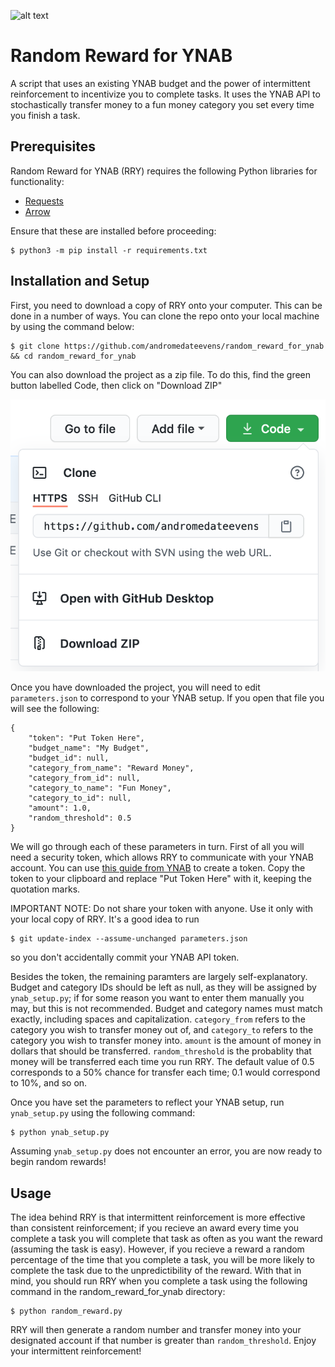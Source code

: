 ![alt text](img/works_with_ynab.png "Works with YNAB!")

# Random Reward for YNAB
A script that uses an existing YNAB budget and the power of intermittent reinforcement to incentivize you to complete tasks. It uses the YNAB API to stochastically transfer money to a fun money category you set every time you finish a task. 

## Prerequisites
Random Reward for YNAB (RRY) requires the following Python libraries for functionality:

* [Requests](https://requests.readthedocs.io/en/master/)
* [Arrow](https://arrow.readthedocs.io/en/stable/)

Ensure that these are installed before proceeding:

```shell
$ python3 -m pip install -r requirements.txt
```

## Installation and Setup
First, you need to download a copy of RRY onto your computer. This can be done in a number of ways. You can clone the repo onto your local machine by using the command below:

```shell
$ git clone https://github.com/andromedateevens/random_reward_for_ynab && cd random_reward_for_ynab
```

You can also download the project as a zip file. To do this, find the green button labelled Code, then click on "Download ZIP"

![alt text](img/download_zip.png "Download as zip")

Once you have downloaded the project, you will need to edit `parameters.json` to correspond to your YNAB setup. If you open that file you will see the following:

```shell
{
    "token": "Put Token Here",
    "budget_name": "My Budget",
    "budget_id": null,
    "category_from_name": "Reward Money",
    "category_from_id": null,
    "category_to_name": "Fun Money",
    "category_to_id": null,
    "amount": 1.0,
    "random_threshold": 0.5
}
```

We will go through each of these parameters in turn. First of all you will need a security token, which allows RRY to communicate with your YNAB account. You can use [this guide from YNAB](https://api.youneedabudget.com/#personal-access-tokens) to create a token. Copy the token to your clipboard and replace "Put Token Here" with it, keeping the quotation marks.

IMPORTANT NOTE: Do not share your token with anyone. Use it only with your local copy of RRY.  It's a good idea to run

```shell
$ git update-index --assume-unchanged parameters.json
```
so you don't accidentally commit your YNAB API token.

Besides the token, the remaining paramters are largely self-explanatory. Budget and category IDs should be left as null, as they will be assigned by `ynab_setup.py`; if for some reason you want to enter them manually you may, but this is not recommended. Budget and category names must match exactly, including spaces and capitalization. `category_from` refers to the category you wish to transfer money out of, and `category_to` refers to the category you wish to transfer money into. `amount` is the amount of money in dollars that should be transferred. `random_threshold` is the probablity that money will be transferred each time you run RRY. The default value of 0.5 corresponds to a 50% chance for transfer each time; 0.1 would correspond to 10%, and so on.

Once you have set the parameters to reflect your YNAB setup, run `ynab_setup.py` using the following command:

```shell
$ python ynab_setup.py
```

Assuming `ynab_setup.py` does not encounter an error, you are now ready to begin random rewards!

## Usage
The idea behind RRY is that intermittent reinforcement is more effective than consistent reinforcement; if you recieve an award every time you complete a task you will complete that task as often as you want the reward (assuming the task is easy). However, if you recieve a reward a random percentage of the time that you complete a task, you will be more likely to complete the task due to the unpredictibility of the reward. With that in mind, you should run RRY when you complete a task using the following command in the random_reward_for_ynab directory:

```shell
$ python random_reward.py
```

RRY will then generate a random number and transfer money into your designated account if that number is greater than `random_threshold`. Enjoy your intermittent reinforcement!
